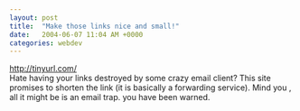 ```yaml
---
layout: post
title:  "Make those links nice and small!"
date:   2004-06-07 11:04 AM +0000
categories: webdev
---
```

<a href='http://tinyurl.com/'>http://tinyurl.com/</a><br />Hate having your links destroyed by some crazy email client? This site promises to shorten the link (it is basically a forwarding service). Mind you , all it might be is an email trap. you have been warned.